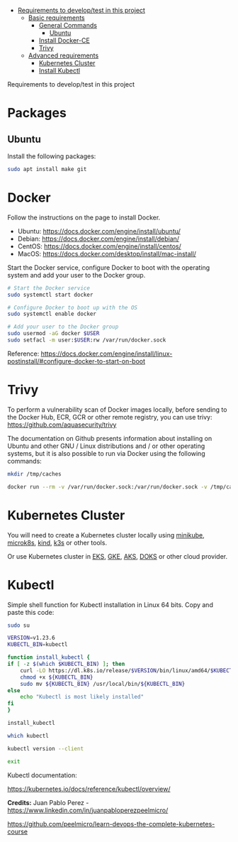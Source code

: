 <!-- TOC -->

- [Requirements to develop/test in this project](#requirements-to-developtest-in-this-project)
  - [Basic requirements](#basic-requirements)
    - [General Commands](#general-commands)
      - [Ubuntu](#ubuntu)
    - [Install Docker-CE](#install-docker-ce)
    - [Trivy](#trivy)
  - [Advanced requirements](#advanced-requirements)
    - [Kubernetes Cluster](#kubernetes-cluster)
    - [Install Kubectl](#install-kubectl)

<!-- TOC -->

Requirements to develop/test in this project

# Packages

## Ubuntu

Install the following packages:

```bash
sudo apt install make git
```

# Docker

Follow the instructions on the page to install Docker.

* Ubuntu: https://docs.docker.com/engine/install/ubuntu/
* Debian: https://docs.docker.com/engine/install/debian/
* CentOS: https://docs.docker.com/engine/install/centos/
* MacOS: https://docs.docker.com/desktop/install/mac-install/

Start the Docker service, configure Docker to boot with the operating system and add your user to the Docker group.

```bash
# Start the Docker service
sudo systemctl start docker

# Configure Docker to boot up with the OS
sudo systemctl enable docker

# Add your user to the Docker group
sudo usermod -aG docker $USER
sudo setfacl -m user:$USER:rw /var/run/docker.sock
```

Reference: https://docs.docker.com/engine/install/linux-postinstall/#configure-docker-to-start-on-boot

# Trivy

To perform a vulnerability scan of Docker images locally, before sending to the Docker Hub, ECR, GCR or other remote registry, you can use trivy: https://github.com/aquasecurity/trivy

The documentation on Github presents information about installing on Ubuntu and other GNU / Linux distributions and / or other operating systems, but it is also possible to run via Docker using the following commands:

```bash
mkdir /tmp/caches

docker run --rm -v /var/run/docker.sock:/var/run/docker.sock -v /tmp/caches:/root/.cache/ aquasec/trivy image IMAGE_NAME:IMAGE_TAG
```

# Kubernetes Cluster

You will need to create a Kubernetes cluster locally using [minikube](https://minikube.sigs.k8s.io/docs/start/), [microk8s](https://microk8s.io), [kind](https://kind.sigs.k8s.io/docs/user/quick-start/), [k3s](https://k3s.io) or other tools.

Or use Kubernetes cluster in [EKS](https://aws.amazon.com/eks), [GKE](https://cloud.google.com/kubernetes-engine), [AKS](https://docs.microsoft.com/en-us/azure/aks), [DOKS](https://www.digitalocean.com/products/kubernetes) or other cloud provider.

# Kubectl

Simple shell function for Kubectl installation in Linux 64 bits. Copy and paste this code:

```bash
sudo su

VERSION=v1.23.6
KUBECTL_BIN=kubectl

function install_kubectl {
if [ -z $(which $KUBECTL_BIN) ]; then
    curl -LO https://dl.k8s.io/release/$VERSION/bin/linux/amd64/$KUBECTL_BIN
    chmod +x ${KUBECTL_BIN}
    sudo mv ${KUBECTL_BIN} /usr/local/bin/${KUBECTL_BIN}
else
    echo "Kubectl is most likely installed"
fi
}

install_kubectl

which kubectl

kubectl version --client

exit
```

Kubectl documentation:

https://kubernetes.io/docs/reference/kubectl/overview/

**Credits:** Juan Pablo Perez - https://www.linkedin.com/in/juanpabloperezpeelmicro/ 

https://github.com/peelmicro/learn-devops-the-complete-kubernetes-course
